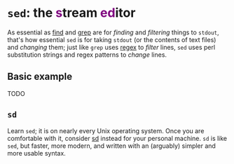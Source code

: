 # `sed`: the <span style="color: purple">s</span>tream <span style="color: purple">ed</span>itor

As essential as [find](find.md) and [grep](grep.md) are for *finding* and *filtering* things to `stdout`, that's how essential `sed` is for taking `stdout` (or the contents of text files) and *changing* them; just like `grep` uses [regex](regex.md) to *filter* lines, `sed` uses perl substitution strings and regex patterns to *change* lines.

## Basic example

TODO

## `sd`

Learn `sed`; it is on nearly every Unix operating system. Once you are comfortable with it, consider [sd](sd.md) instead for your personal machine. `sd` is like `sed`, but faster, more modern, and written with an (arguably) simpler and more usable syntax.